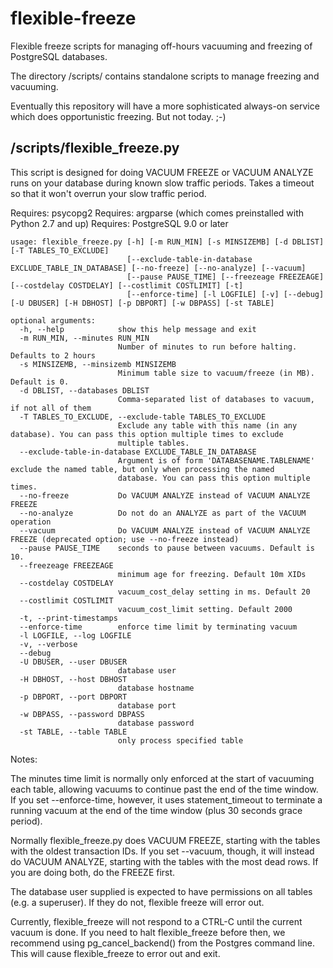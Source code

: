 flexible-freeze
===============

Flexible freeze scripts for managing off-hours vacuuming and freezing of PostgreSQL databases.

The directory /scripts/ contains standalone scripts to manage freezing and vacuuming.

Eventually this repository will have a more sophisticated always-on service which does opportunistic freezing.  But not today. ;-)

/scripts/flexible_freeze.py
---------------------------

This script is designed for doing VACUUM FREEZE or VACUUM ANALYZE
runs on your database during known slow traffic periods. Takes a
timeout so that it won't overrun your slow traffic period.

Requires: psycopg2
Requires: argparse (which comes preinstalled with Python 2.7 and up)
Requires: PostgreSQL 9.0 or later

    usage: flexible_freeze.py [-h] [-m RUN_MIN] [-s MINSIZEMB] [-d DBLIST] [-T TABLES_TO_EXCLUDE]
                              [--exclude-table-in-database EXCLUDE_TABLE_IN_DATABASE] [--no-freeze] [--no-analyze] [--vacuum]
                              [--pause PAUSE_TIME] [--freezeage FREEZEAGE] [--costdelay COSTDELAY] [--costlimit COSTLIMIT] [-t]
                              [--enforce-time] [-l LOGFILE] [-v] [--debug] [-U DBUSER] [-H DBHOST] [-p DBPORT] [-w DBPASS] [-st TABLE]

    optional arguments:
      -h, --help            show this help message and exit
      -m RUN_MIN, --minutes RUN_MIN
                            Number of minutes to run before halting. Defaults to 2 hours
      -s MINSIZEMB, --minsizemb MINSIZEMB
                            Minimum table size to vacuum/freeze (in MB). Default is 0.
      -d DBLIST, --databases DBLIST
                            Comma-separated list of databases to vacuum, if not all of them
      -T TABLES_TO_EXCLUDE, --exclude-table TABLES_TO_EXCLUDE
                            Exclude any table with this name (in any database). You can pass this option multiple times to exclude
                            multiple tables.
      --exclude-table-in-database EXCLUDE_TABLE_IN_DATABASE
                            Argument is of form 'DATABASENAME.TABLENAME' exclude the named table, but only when processing the named
                            database. You can pass this option multiple times.
      --no-freeze           Do VACUUM ANALYZE instead of VACUUM ANALYZE FREEZE
      --no-analyze          Do not do an ANALYZE as part of the VACUUM operation
      --vacuum              Do VACUUM ANALYZE instead of VACUUM ANALYZE FREEZE (deprecated option; use --no-freeze instead)
      --pause PAUSE_TIME    seconds to pause between vacuums. Default is 10.
      --freezeage FREEZEAGE
                            minimum age for freezing. Default 10m XIDs
      --costdelay COSTDELAY
                            vacuum_cost_delay setting in ms. Default 20
      --costlimit COSTLIMIT
                            vacuum_cost_limit setting. Default 2000
      -t, --print-timestamps
      --enforce-time        enforce time limit by terminating vacuum
      -l LOGFILE, --log LOGFILE
      -v, --verbose
      --debug
      -U DBUSER, --user DBUSER
                            database user
      -H DBHOST, --host DBHOST
                            database hostname
      -p DBPORT, --port DBPORT
                            database port
      -w DBPASS, --password DBPASS
                            database password
      -st TABLE, --table TABLE
                            only process specified table

Notes:

The minutes time limit is normally only enforced at the start of vacuuming each table, allowing vacuums to continue past the end of the time window.  If you set --enforce-time, however, it uses statement_timeout to terminate a running vacuum at the end of the time window (plus 30 seconds grace period).

Normally flexible_freeze.py does VACUUM FREEZE, starting with the tables with the oldest transaction IDs.  If you set --vacuum, though, it will instead do VACUUM ANALYZE, starting with the tables with the most dead rows.  If you are doing both, do the FREEZE first.

The database user supplied is expected to have permissions on all tables (e.g. a superuser).  If they do not, flexible freeze will error out.

Currently, flexible_freeze will not respond to a CTRL-C until the current vacuum is done.  If you need to halt flexible_freeze before then, we recommend using pg_cancel_backend() from the Postgres command line.  This will cause flexible_freeze to error out and exit.


